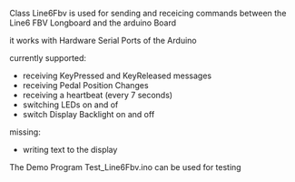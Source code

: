Class Line6Fbv is used for sending and receicing commands between the Line6 FBV Longboard and the arduino Board

it works with Hardware Serial Ports of the Arduino

currently supported:

- receiving KeyPressed and KeyReleased messages
- receiving Pedal Position Changes
- receiving a heartbeat (every 7 seconds)
- switching LEDs on and of
- switch Display Backlight on and off

missing:

- writing text to the display


The Demo Program Test_Line6Fbv.ino can be used for testing
